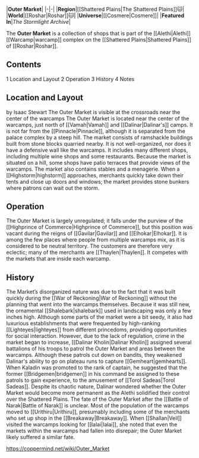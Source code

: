 |**Outer Market**|
|-|-|
|**Region**|[[Shattered Plains\|The Shattered Plains]]🐱︎|
|**World**|[[Roshar\|Roshar]]🐱︎|
|**Universe**|[[Cosmere\|Cosmere]]|
|**Featured In**|*The Stormlight Archive*|

The **Outer Market** is a collection of shops that is part of the [[Alethi\|Alethi]] [[Warcamp\|warcamp]] complex on the [[Shattered Plains\|Shattered Plains]] of [[Roshar\|Roshar]].

## Contents

1 Location and Layout
2 Operation
3 History
4 Notes


## Location and Layout
 by  Isaac Stewart  The Outer Market is visible at the crossroads near the center of the warcamps
The Outer Market is located near the center of the warcamps, just north of [[Vamah\|Vamah]] and [[Dalinar\|Dalinar's]] camps. It is not far from the [[Pinnacle\|Pinnacle]], although it is separated from the palace complex by a steep hill.
The market consists of ramshackle buildings built from stone blocks quarried nearby. It is not well-organized, nor does it have a defensive wall like the warcamps. It includes many different shops, including multiple wine shops and some restaurants. Because the market is situated on a hill, some shops have patio terraces that provide views of the warcamps. The market also contains stables and a menagerie. When a [[Highstorm\|highstorm]] approaches, merchants quickly take down their tents and close up doors and windows; the market provides stone bunkers where patrons can wait out the storm.

## Operation
The Outer Market is largely unregulated; it falls under the purview of the [[Highprince of Commerce\|Highprince of Commerce]], but this position was vacant during the reigns of [[Gavilar\|Gavilar]] and [[Elhokar\|Elhokar]]. It is among the few places where people from multiple warcamps mix, as it is considered to be neutral territory. The customers are therefore very eclectic; many of the merchants are [[Thaylen\|Thaylen]]. It competes with the markets that are inside each warcamp.

## History
The Market’s disorganized nature was due to the fact that it was built quickly during the [[War of Reckoning\|War of Reckoning]] without the planning that went into the warcamps themselves. Because it was still new, the ornamental [[Shalebark\|shalebark]] used in landscaping was only a few inches high.
Although some parts of the market were a bit seedy, it also had luxurious establishments that were frequented by high-ranking [[Lighteyes\|lighteyes]] from different princedoms, providing opportunities for social interaction. However, due to the lack of regulation, crime in the market began to increase, [[Dalinar Kholin\|Dalinar Kholin]] assigned several battalions of his troops to patrol the Outer Market and areas between the warcamps. Although these patrols cut down on bandits, they weakened Dalinar's ability to go on plateau runs to capture [[Gemheart\|gemhearts]]. When Kaladin was promoted to the rank of captain, he suggested that the former [[Bridgemen\|bridgemen]] in his command be assigned to these patrols to gain experience, to the amusement of [[Torol Sadeas\|Torol Sadeas]]. Despite its chaotic nature, Dalinar wondered whether the Outer Market would become more permanent as the Alethi solidified their control over the Shattered Plains.
The fate of the Outer Market after the [[Battle of Narak\|Battle of Narak]] is unclear. Most of the population of the warcamps moved to [[Urithiru\|Urithiru]], presumably including some of the merchants who set up shop in the [[Breakaway\|Breakaway]]. When [[Shallan\|Veil]] visited the warcamps looking for [[Ialai\|Ialai]], she noted that even the markets within the warcamps had fallen into disrepair; the Outer Market likely suffered a similar fate.



https://coppermind.net/wiki/Outer_Market